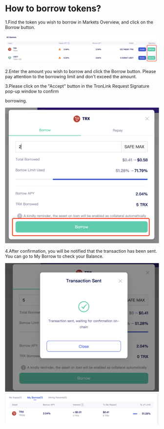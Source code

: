 # How to borrow tokens?

1.Find the token you wish to borrow in Markets Overview, and click on the Borrow button.

&#x20;![](<../../../.gitbook/assets/图片 (1) (1) (1).png>)

2.Enter the amount you wish to borrow and click the Borrow button. Please pay attention to the borrowing limit and don't exceed the amount.

&#x20;

&#x20;

3.Please click on the "Accept" button in the TronLink Request Signature pop-up window to confirm

borrowing.

&#x20;![](<../../../.gitbook/assets/图片 (2) (1).png>)

4.After confirmation, you will be notified that the transaction has been sent. You can go to My Borrow to check your Balance.

![](<../../../.gitbook/assets/图片 (4) (1).png>)![](<../../../.gitbook/assets/图片 (4) (2).png>)
